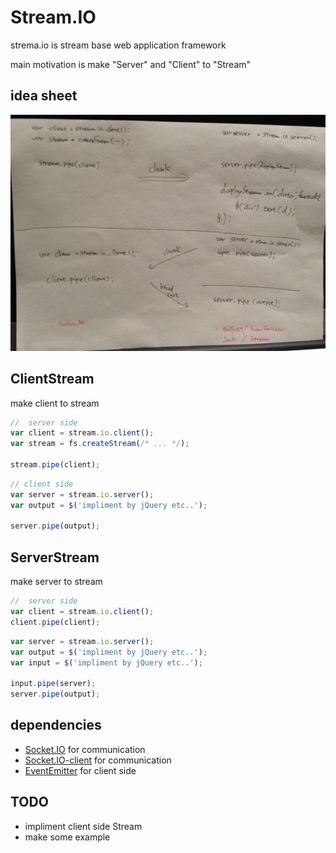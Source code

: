 # Stream.IO

strema.io is stream base web application framework

main motivation is make "Server" and "Client" to "Stream"


## idea sheet

![Sream.IO](https://github.com/Jxck/stream.io/raw/master/image/stream.io.jpg-large)


## ClientStream

make client to stream

``` javascript
//  server side
var client = stream.io.client();
var stream = fs.createStream(/* ... */);

stream.pipe(client);
```

``` javascript
// client side
var server = stream.io.server();
var output = $('impliment by jQuery etc..');

server.pipe(output);
```


## ServerStream

make server to stream

``` javascript
//  server side
var client = stream.io.client();
client.pipe(client);
```

``` javascript
var server = stream.io.server();
var output = $('impliment by jQuery etc..');
var input = $('impliment by jQuery etc..');

input.pipe(server);
server.pipe(output);
```


## dependencies

* [Socket.IO](http://github.com/learnboost/socket.io) for communication
* [Socket.IO-client](http://github.com/learnboost/socket.io-client) for communication
* [EventEmitter](https://github.com/Wolfy87/EventEmitter) for client side


## TODO

* impliment client side Stream
* make some example
